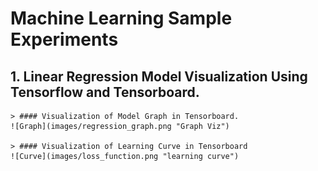 # Machine Learning Sample Experiments

## 1. Linear Regression Model Visualization Using Tensorflow and Tensorboard.
    > #### Visualization of Model Graph in Tensorboard.
    ![Graph](images/regression_graph.png "Graph Viz")
    
    > #### Visualization of Learning Curve in Tensorboard
    ![Curve](images/loss_function.png "learning curve")
